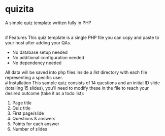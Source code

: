 # quizita
A simple quiz template written fully in PHP

<br>
# Features
This quiz template is a single PHP file you can copy and paste to your host after adding your QAs.
<ul>
  <li>No database setup needed</li>
  <li>No additional configuration needed</li>
  <li>No dependency needed</li>
</ul>
All data will be saved into php files inside a <i>list</i> directory with each file representing a specific user.
<br>
# Installation
This sample quiz consists of 14 questions and an initial ID slide (totalling 15 slides), you'll need to modify these in the file to reach your desired outcome (take it as a todo list):
<ol>
  <li>Page title</li>
  <li>Quiz title</li>
  <li>First page/slide</li>
  <li>Questions & answers</li>
  <li>Points for each answer</li>
  <li>Number of slides</li>
</ol>
